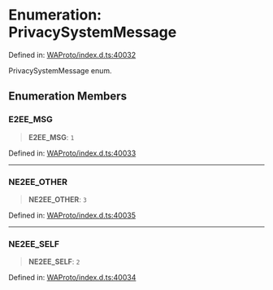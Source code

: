 # Enumeration: PrivacySystemMessage

Defined in: [WAProto/index.d.ts:40032](https://github.com/Fokusdotid/bail/blob/546bbbb35e652e95f45982a71bee62b2c682e4eb/WAProto/index.d.ts#L40032)

PrivacySystemMessage enum.

## Enumeration Members

### E2EE\_MSG

> **E2EE\_MSG**: `1`

Defined in: [WAProto/index.d.ts:40033](https://github.com/Fokusdotid/bail/blob/546bbbb35e652e95f45982a71bee62b2c682e4eb/WAProto/index.d.ts#L40033)

***

### NE2EE\_OTHER

> **NE2EE\_OTHER**: `3`

Defined in: [WAProto/index.d.ts:40035](https://github.com/Fokusdotid/bail/blob/546bbbb35e652e95f45982a71bee62b2c682e4eb/WAProto/index.d.ts#L40035)

***

### NE2EE\_SELF

> **NE2EE\_SELF**: `2`

Defined in: [WAProto/index.d.ts:40034](https://github.com/Fokusdotid/bail/blob/546bbbb35e652e95f45982a71bee62b2c682e4eb/WAProto/index.d.ts#L40034)

